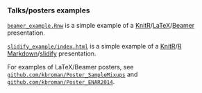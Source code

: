 ### Talks/posters examples

[`beamer_example.Rnw`](example.Rnw) is a simple example of a [KnitR](http://yihui.name/knitr/)/[LaTeX](http://www.latex-project.org/)/[Beamer](https://bitbucket.org/rivanvx/beamer/wiki/Home)
presentation.

[`slidify_example/index.html`](slidify_example/index.Rmd) is a simple
example of a [KnitR](http://yihui.name/knitr/)/[R Markdown](https://www.rstudio.com/ide/docs/r_markdown)/[slidify](http://slidify.org/) presentation.

For examples of LaTeX/Beamer posters, see
[`github.com/kbroman/Poster_SampleMixups`](https://github.com/kbroman/Poster_SampleMixups)
and
[`github.com/kbroman/Poster_ENAR2014`](https://github.com/kbroman/Poster_ENAR2014).
